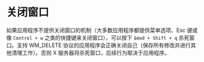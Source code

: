 # 关闭窗口

如果应用程序不提供关闭窗口的机制（大多数应用程序都提供菜单选项、Esc 键或像 `Control + w` 之类的快捷键来关闭窗口），可以按下 `$mod + Shift + q` 杀死窗口。支持 WM_DELETE 协议的应用程序会正确关闭自己（保存所有修改并进行其他清理工作）。否则 X 服务器将杀死窗口，后续行为取决于应用程序。
